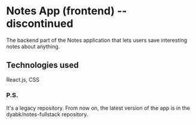 # Notes App (frontend) -- discontinued
The backend part of the Notes application that lets users save interesting notes about anything.

## Technologies used
React.js, CSS

### P.S.
It's a legacy repository. From now on, the latest version of the app is in the dyabk/notes-fullstack repository.
